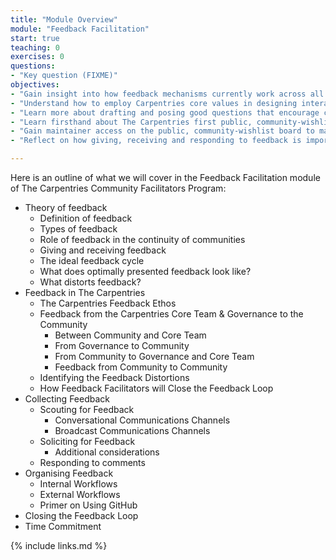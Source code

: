 ```yaml
---
title: "Module Overview"
module: "Feedback Facilitation"
start: true
teaching: 0
exercises: 0
questions:
- "Key question (FIXME)"
objectives:
- "Gain insight into how feedback mechanisms currently work across all initiatives in The Carpentries" 
- "Understand how to employ Carpentries core values in designing interactions with community members"
- "Learn more about drafting and posing good questions that encourage community input"
- "Learn firsthand about The Carpentries first public, community-wishlist board that collates community feedback with the opportunity to improve on it before community-wide launch"
- "Gain maintainer access on the public, community-wishlist board to manage the flow of feedback from The Carpentries community" 
- "Reflect on how giving, receiving and responding to feedback is important in healthy communities."

---
```

Here is an outline of what we will cover in the Feedback Facilitation module of The Carpentries Community Facilitators Program:
- Theory of feedback
  - Definition of feedback
  - Types of feedback
  - Role of feedback in the continuity of communities
  - Giving and receiving feedback
  - The ideal feedback cycle
  - What does optimally presented feedback look like?
  - What distorts feedback?
- Feedback in The Carpentries
  - The Carpentries Feedback Ethos
  - Feedback from the Carpentries Core Team & Governance to the Community
    - Between Community and  Core Team
    - From Governance to Community
    - From Community to Governance and Core Team
    - Feedback from Community to Community
  - Identifying the Feedback Distortions
  - How Feedback Facilitators will Close the Feedback Loop
- Collecting Feedback
  - Scouting for Feedback
      - Conversational Communications Channels
      - Broadcast Communications Channels
  - Soliciting for Feedback
    - Additional considerations
  - Responding to comments
- Organising Feedback
  - Internal Workflows
  - External Workflows
  - Primer on Using GitHub
- Closing the Feedback Loop
- Time Commitment


{% include links.md %}
